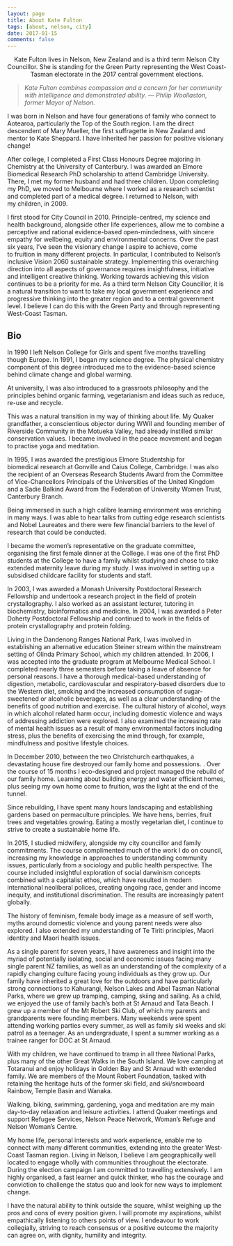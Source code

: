 ```yaml
---
layout: page
title: About Kate Fulton
tags: [about, nelson, city]
date: 2017-01-15
comments: false
---
```


<center>Kate Fulton lives in Nelson, New Zealand and is a third term Nelson City Councillor. She is standing for the Green Party representing the West Coast-Tasman electorate in the 2017 central government elections.</center>

> *Kate Fulton combines compassion and a concern for her community with intelligence and demonstrated ability. — Philip Woollaston, former Mayor of Nelson.*

I was born in Nelson and have four generations of family who connect to Aotearoa, particularly the Top of the South region. I am the direct descendent of Mary Mueller, the first suffragette in New Zealand and mentor to Kate Sheppard. I have inherited her passion for positive visionary change!

After college, I completed a First Class Honours Degree majoring in Chemistry at the University of Canterbury. I was awarded an Elmore Biomedical Research PhD scholarship to attend Cambridge University. There, I met my former husband and had three children. Upon completing my PhD, we moved to Melbourne where I worked as a research scientist and completed part of a medical degree. I returned to Nelson, with my children, in 2009.

I first stood for City Council in 2010. Principle-centred, my science and health background, alongside other life experiences, allow me to combine a perceptive and rational evidence-based open-mindedness, with sincere empathy for wellbeing, equity and environmental concerns.
Over the past six years, I’ve seen the visionary change I aspire to achieve, come to fruition in many different projects. In particular, I contributed to Nelson’s inclusive Vision 2060 sustainable strategy. Implementing this overarching direction into all aspects of governance requires insightfulness, initiative and intelligent creative thinking.
Working towards achieving this vision continues to be a priority for me. As a third term Nelson City Councillor, it is a natural transition to want to take my local government experience and progressive thinking into the greater region and to a central government level. I believe I can do this with the Green Party and through representing West-Coast Tasman.

## Bio

In 1990 I left Nelson College for Girls and spent five months travelling though Europe. In 1991, I began my science degree. The physical chemistry component of this degree introduced me to the evidence-based science behind climate change and global warming.

At university, I was also introduced to a grassroots philosophy and the principles behind organic farming, vegetarianism and ideas such as reduce, re-use and recycle.

This was a natural transition in my way of thinking about life. My Quaker grandfather, a conscientious objector during WWII and founding member of Riverside Community in the Motueka Valley, had already instilled similar conservation values. I became involved in the peace movement and began to practise yoga and meditation.

In 1995, I was awarded the prestigious Elmore Studentship for biomedical research at Gonville and Caius College, Cambridge. I was also the recipient of an Overseas Research Students Award from the Committee of Vice-Chancellors Principals of the Universities of the United Kingdom and a Sadie Balkind Award from the Federation of University Women Trust, Canterbury Branch.

Being immersed in such a high calibre learning environment was enriching in many ways. I was able to hear talks from cutting edge research scientists and Nobel Laureates and there were few financial barriers to the level of research that could be conducted.

I became the women’s representative on the graduate committee, organising the first female dinner at the College. I was one of the first PhD students at the College to have a family whilst studying and chose to take extended maternity leave during my study. I was involved in setting up a subsidised childcare facility for students and staff.

In 2003, I was awarded a Monash University Postdoctoral Research Fellowship and undertook a research project in the field of protein crystallography. I also worked as an assistant lecturer, tutoring in biochemistry, bioinformatics and medicine. In 2004, I was awarded a Peter Doherty Postdoctoral Fellowship and continued to work in the fields of protein crystallography and protein folding.

Living in the Dandenong Ranges National Park, I was involved in establishing an alternative education Steiner stream within the mainstream setting of Olinda Primary School, which my children attended.
In 2006, I was accepted into the graduate program at Melbourne Medical School. I completed nearly three semesters before taking a leave of absence for personal reasons. I have a thorough medical-based understanding of digestion, metabolic, cardiovascular and respiratory-based disorders due to the Western diet, smoking and the increased consumption of sugar-sweetened or alcoholic beverages, as well as a clear understanding of the benefits of good nutrition and exercise.
The cultural history of alcohol, ways in which alcohol related harm occur, including domestic violence and ways of addressing addiction were explored. I also examined the increasing rate of mental health issues as a result of many environmental factors including stress, plus the benefits of exercising the mind through, for example, mindfulness and positive lifestyle choices.

In December 2010, between the two Christchurch earthquakes, a devastating house fire destroyed our family home and possessions. . Over the course of 15 months I eco-designed and project managed the rebuild of our family home. Learning about building energy and water efficient homes, plus seeing my own home come to fruition, was the light at the end of the tunnel.

Since rebuilding, I have spent many hours landscaping and establishing gardens based on permaculture principles. We have hens, berries, fruit trees and vegetables growing. Eating a mostly vegetarian diet, I continue to strive to create a sustainable home life.

In 2015, I studied midwifery, alongside my city councillor and family commitments. The course complimented much of the work I do on council, increasing my knowledge in approaches to understanding community issues, particularly from a sociology and public health perspective. The course included insightful exploration of social darwinism concepts combined with a capitalist ethos, which have resulted in modern international neoliberal polices, creating ongoing race, gender and income inequity, and institutional discrimination. The results are increasingly patent globally.

The history of feminism, female body image as a measure of self worth, myths around domestic violence and young parent needs were also explored. I also extended my understanding of Te Tiriti principles, Maori identity and Maori health issues.

As a single parent for seven years, I have awareness and insight into the myriad of potentially isolating, social and economic issues facing many single parent NZ families, as well as an understanding of the complexity of a rapidly changing culture facing young individuals as they grow up.
Our family have inherited a great love for the outdoors and have particularly strong connections to Kahurangi, Nelson Lakes and Abel Tasman National Parks, where we grew up tramping, camping, skiing and sailing. As a child, we enjoyed the use of family bach’s both at St Arnaud and Tata Beach. I grew up a member of the Mt Robert Ski Club, of which my parents and grandparents were founding members. Many weekends were spent attending working parties every summer, as well as family ski weeks and ski patrol as a teenager. As an undergraduate, I spent a summer working as a trainee ranger for DOC at St Arnaud.

With my children, we have continued to tramp in all three National Parks, plus many of the other Great Walks in the South Island. We love camping at Totaranui and enjoy holidays in Golden Bay and St Arnaud with extended family. We are members of the Mount Robert Foundation, tasked with retaining the heritage huts of the former ski field, and ski/snowboard Rainbow, Temple Basin and Wanaka.

Walking, biking, swimming, gardening, yoga and meditation are my main day-to-day relaxation and leisure activities. I attend Quaker meetings and support Refugee Services, Nelson Peace Network, Woman’s Refuge and Nelson Woman’s Centre.

My home life, personal interests and work experience, enable me to connect with many different communities, extending into the greater West-Coast Tasman region. Living in Nelson, I believe I am geographically well located to engage wholly with communities throughout the electorate. During the election campaign I am committed to travelling extensively.
I am highly organised, a fast learner and quick thinker, who has the courage and conviction to challenge the status quo and look for new ways to implement change.

I have the natural ability to think outside the square, whilst weighing up the pros and cons of every position given. I will promote my aspirations, whilst empathically listening to others points of view. I endeavour to work collegially, striving to reach consensus or a positive outcome the majority can agree on, with dignity, humility and integrity.
